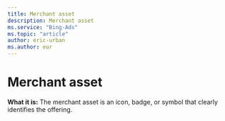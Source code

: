 ```yaml
---
title: Merchant asset
description: Merchant asset
ms.service: "Bing-Ads"
ms.topic: "article"
author: eric-urban
ms.author: eur
---
```


# Merchant asset

**What it is:** The merchant asset is an icon, badge, or symbol that clearly identifies the offering.


